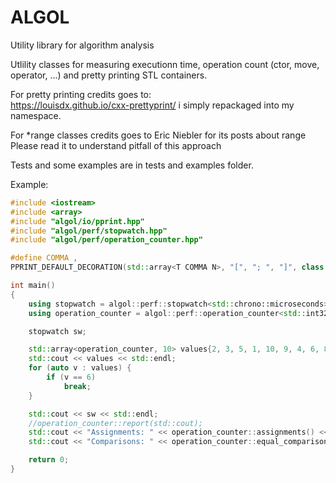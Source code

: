 # ALGOL
Utility library for algorithm analysis

Utlility classes for measuring executionn time, operation count (ctor, move, operator, ...) and pretty printing STL containers.  

For pretty printing credits goes to:  
https://louisdx.github.io/cxx-prettyprint/ i simply repackaged into my namespace. 

For *range classes credits goes to Eric Niebler for its posts about range
Please read it to understand pitfall of this approach

Tests and some examples are in tests and examples folder.  

Example:  

```cpp
#include <iostream>
#include <array>
#include "algol/io/pprint.hpp"
#include "algol/perf/stopwatch.hpp"
#include "algol/perf/operation_counter.hpp"

#define COMMA ,
PPRINT_DEFAULT_DECORATION(std::array<T COMMA N>, "[", "; ", "]", class T, std::size_t N)

int main()
{
    using stopwatch = algol::perf::stopwatch<std::chrono::microseconds>;
    using operation_counter = algol::perf::operation_counter<std::int32_t, std::uint64_t>;

    stopwatch sw;

    std::array<operation_counter, 10> values{2, 3, 5, 1, 10, 9, 4, 6, 8, 7};
    std::cout << values << std::endl;
    for (auto v : values) {
        if (v == 6)
            break;
    }

    std::cout << sw << std::endl;
    //operation_counter::report(std::cout);
    std::cout << "Assignments: " << operation_counter::assignments() << '\n';
    std::cout << "Comparisons: " << operation_counter::equal_comparisons() << std::endl;

    return 0;
}
```
